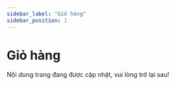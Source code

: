 ```yaml
---
sidebar_label: "Giỏ hàng"
sidebar_position: 1
---
```


# Giỏ hàng

Nội dung trang đang được cập nhật, vui lòng trở lại sau!
